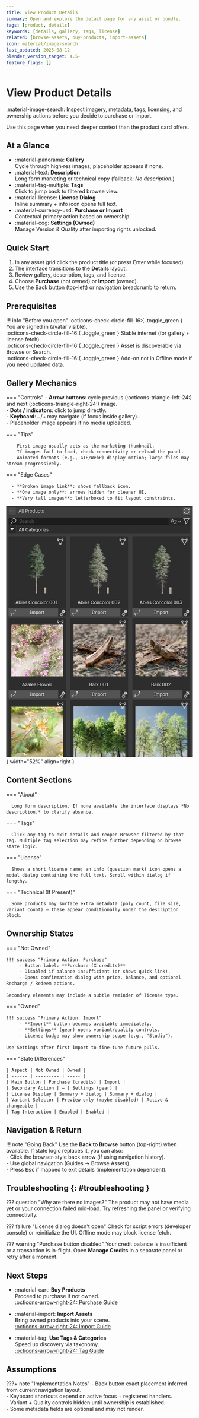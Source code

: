 ```yaml
---
title: View Product Details
summary: Open and explore the detail page for any asset or bundle.
tags: [product, details]
keywords: [details, gallery, tags, license]
related: [browse-assets, buy-products, import-assets]
icon: material/image-search
last_updated: 2025-08-12
blender_version_target: 4.5+
feature_flags: []
---
```


# View Product Details

:material-image-search: Inspect imagery, metadata, tags, licensing, and ownership actions before you decide to purchase or import.

Use this page when you need deeper context than the product card offers.

## At a Glance
<div class="grid cards" markdown>

- :material-panorama: **Gallery**  
	Cycle through high‑res images; placeholder appears if none.
- :material-text: **Description**  
	Long form marketing or technical copy (fallback: *No description.*)
- :material-tag-multiple: **Tags**  
	Click to jump back to filtered browse view.
- :material-license: **License Dialog**  
	Inline summary + info icon opens full text.
- :material-currency-usd: **Purchase or Import**  
	Contextual primary action based on ownership.
- :material-cog: **Settings (Owned)**  
	Manage Version & Quality after importing rights unlocked.

</div>

## Quick Start
1. In any asset grid click the product title (or press Enter while focused).  
2. The interface transitions to the **Details** layout.  
3. Review gallery, description, tags, and license.  
4. Choose **Purchase** (not owned) or **Import** (owned).  
5. Use the Back button (top-left) or navigation breadcrumb to return.

## Prerequisites
!!! info "Before you open"
    :octicons-check-circle-fill-16:{ .toggle_green } You are signed in (avatar visible).  
    :octicons-check-circle-fill-16:{ .toggle_green } Stable internet (for gallery + license fetch).  
    :octicons-check-circle-fill-16:{ .toggle_green } Asset is discoverable via Browse or Search.  
    :octicons-check-circle-fill-16:{ .toggle_green } Add-on not in Offline mode if you need updated data.

## Gallery Mechanics
<div class="grid" markdown>

=== "Controls"
      - **Arrow buttons**: cycle previous (:octicons-triangle-left-24:) and next (:octicons-triangle-right-24:) image.  
      - **Dots / indicators**: click to jump directly.  
      - **Keyboard**: <kbd>←</kbd>/<kbd>→</kbd> may navigate (if focus inside gallery).  
      - Placeholder image appears if no media uploaded.

=== "Tips"

      - First image usually acts as the marketing thumbnail.  
      - If images fail to load, check connectivity or reload the panel.  
      - Animated formats (e.g., GIF/WebP) display motion; large files may stream progressively.

=== "Edge Cases"

      - **Broken image link**: shows fallback icon.  
      - **One image only**: arrows hidden for cleaner UI.  
      - **Very tall images**: letterboxed to fit layout constraints.

</div>

![Detail gallery example](../assets/gifs/view_details_example.webp){ width="52%" align=right }

## Content Sections
=== "About"

      Long form description. If none available the interface displays *No description.* to clarify absence.

=== "Tags"

      Click any tag to exit details and reopen Browser filtered by that tag. Multiple tag selection may refine further depending on browse state logic.

=== "License"

      Shows a short license name; an info (question mark) icon opens a modal dialog containing the full text. Scroll within dialog if lengthy.

=== "Technical (If Present)"

      Some products may surface extra metadata (poly count, file size, variant count) – these appear conditionally under the description block.


## Ownership States

=== "Not Owned"

    !!! success "Primary Action: Purchase"
         - Button label: **Purchase (X credits)**  
         - Disabled if balance insufficient (or shows quick link).  
         - Opens confirmation dialog with price, balance, and optional Recharge / Redeem actions.

    Secondary elements may include a subtle reminder of license type.

=== "Owned"

    !!! success "Primary Action: Import"
         - **Import** button becomes available immediately.  
         - **Settings** (gear) opens variant/quality controls.  
         - License badge may show ownership scope (e.g., "Studio").

    Use Settings after first import to fine-tune future pulls.

=== "State Differences"

    | Aspect | Not Owned | Owned |
    | ------ | --------- | ----- |
    | Main Button | Purchase (credits) | Import |
    | Secondary Action | — | Settings (gear) |
    | License Display | Summary + dialog | Summary + dialog |
    | Variant Selector | Preview only (maybe disabled) | Active & changeable |
    | Tag Interaction | Enabled | Enabled |


## Navigation & Return
!!! note "Going Back"
      Use the **Back to Browse** button (top-right) when available. If state logic replaces it, you can also:  
      - Click the browser-style back arrow (if using navigation history).  
      - Use global navigation (Guides → Browse Assets).  
      - Press <kbd>Esc</kbd> if mapped to exit details (implementation dependent).

## Troubleshooting {: #troubleshooting }
??? question "Why are there no images?"
      The product may not have media yet or your connection failed mid-load. Try refreshing the panel or verifying connectivity.

??? failure "License dialog doesn't open"
      Check for script errors (developer console) or reinitialize the UI. Offline mode may block license fetch.

??? warning "Purchase button disabled"
      Your credit balance is insufficient or a transaction is in-flight. Open **Manage Credits** in a separate panel or retry after a moment.

## Next Steps
<div class="grid cards" markdown>

- :material-cart: **Buy Products**  
	Proceed to purchase if not owned.  
	[:octicons-arrow-right-24: Purchase Guide](buy-products.md)

- :material-import: **Import Assets**  
	Bring owned products into your scene.  
	[:octicons-arrow-right-24: Import Guide](import-assets.md)

- :material-tag: **Use Tags & Categories**  
	Speed up discovery via taxonomy.  
	[:octicons-arrow-right-24: Tag Guide](tags-categories.md)

</div>

## Assumptions
???+ note "Implementation Notes"
    - Back button exact placement inferred from current navigation layout.  
    - Keyboard shortcuts depend on active focus + registered handlers.  
    - Variant + Quality controls hidden until ownership is established.  
    - Some metadata fields are optional and may not render.

